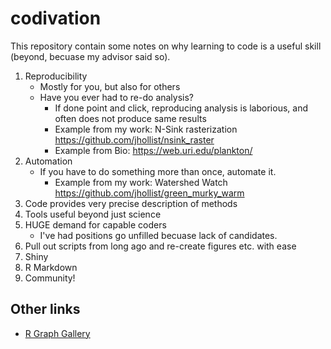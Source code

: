 # codivation
This repository contain some notes on why learning to code is a useful skill (beyond, becuase my advisor said so).

1. Reproducibility
    - Mostly for you, but also for others
    - Have you ever had to re-do analysis?
      - If done point and click, reproducing analysis is laborious, and often does not produce same results
      - Example from my work: N-Sink rasterization <https://github.com/jhollist/nsink_raster>
      - Example from Bio: <https://web.uri.edu/plankton/>
2. Automation
    - If you have to do something more than once, automate it.
      - Example from my work: Watershed Watch <https://github.com/jhollist/green_murky_warm>
3. Code provides very precise description of methods
4. Tools useful beyond just science
5. HUGE demand for capable coders
    - I've had positions go unfilled becuase lack of candidates.
6. Pull out scripts from long ago and re-create figures etc. with ease
7. Shiny
8. R Markdown
9. Community!
## Other links
- [R Graph Gallery](https://www.r-graph-gallery.com)
